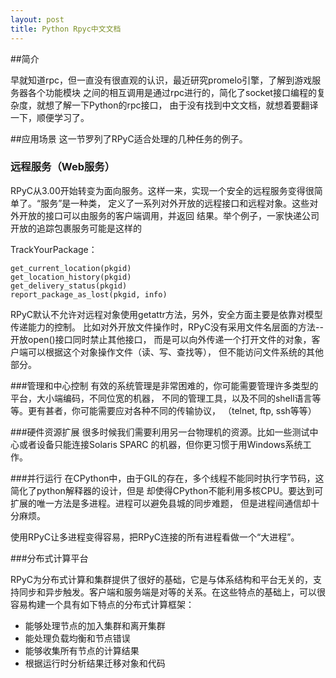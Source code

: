 ```yaml
---
layout: post
title: Python Rpyc中文文档
---
```


##简介

早就知道rpc，但一直没有很直观的认识，最近研究promelo引擎，了解到游戏服务器各个功能模块
之间的相互调用是通过rpc进行的，简化了socket接口编程的复杂度，就想了解一下Python的rpc接口，
由于没有找到中文文档，就想着要翻译一下，顺便学习了。

##应用场景
这一节罗列了RPyC适合处理的几种任务的例子。
### 远程服务（Web服务）
RPyC从3.00开始转变为面向服务。这样一来，实现一个安全的远程服务变得很简单了。“服务”是一种类，
定义了一系列对外开放的远程接口和远程对象。这些对外开放的接口可以由服务的客户端调用，并返回
结果。举个例子，一家快递公司开放的追踪包裹服务可能是这样的

TrackYourPackage：

    get_current_location(pkgid)
    get_location_history(pkgid)
    get_delivery_status(pkgid)
    report_package_as_lost(pkgid, info)

RPyC默认不允许对远程对象使用getattr方法，另外，安全方面主要是依靠对模型传递能力的控制。
比如对外开放文件操作时，RPyC没有采用文件名层面的方法--开放open()接口同时禁止其他接口，
而是可以向外传递一个打开文件的对象，客户端可以根据这个对象操作文件（读、写、查找等），
但不能访问文件系统的其他部分。


###管理和中心控制
有效的系统管理是非常困难的，你可能需要管理许多类型的平台，大小端编码，不同位宽的机器，
不同的管理工具，以及不同的shell语言等等。更有甚者，你可能需要应对各种不同的传输协议，
（telnet, ftp, ssh等等）

###硬件资源扩展
很多时候我们需要利用另一台物理机的资源。比如一些测试中心或者设备只能连接Solaris SPARC
的机器，但你更习惯于用Windows系统工作。

###并行运行
在CPython中，由于GIL的存在，多个线程不能同时执行字节码，这简化了python解释器的设计，但是
却使得CPython不能利用多核CPU。要达到可扩展的唯一方法是多进程。进程可以避免县城的同步难题，
但是进程间通信却十分麻烦。

使用RPyC让多进程变得容易，把RPyC连接的所有进程看做一个“大进程”。


###分布式计算平台

RPyC为分布式计算和集群提供了很好的基础，它是与体系结构和平台无关的，支持同步和异步触发。客户端和服务端是对等的关系。在这些特点的基础上，可以很容易构建一个具有如下特点的分布式计算框架：

* 能够处理节点的加入集群和离开集群
* 能处理负载均衡和节点错误
* 能够收集所有节点的计算结果
* 根据运行时分析结果迁移对象和代码